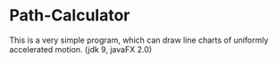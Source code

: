 # Path-Calculator
This is a very simple program, which can draw line charts of uniformly accelerated motion. (jdk 9, javaFX 2.0)
